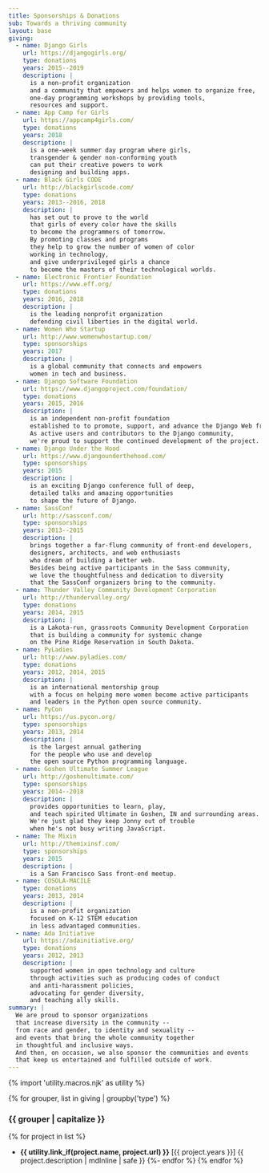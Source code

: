 ```yaml
---
title: Sponsorships & Donations
sub: Towards a thriving community
layout: base
giving:
  - name: Django Girls
    url: https://djangogirls.org/
    type: donations
    years: 2015--2019
    description: |
      is a non-profit organization
      and a community that empowers and helps women to organize free,
      one-day programming workshops by providing tools,
      resources and support.
  - name: App Camp for Girls
    url: https://appcamp4girls.com/
    type: donations
    years: 2018
    description: |
      is a one-week summer day program where girls,
      transgender & gender non-conforming youth
      can put their creative powers to work
      designing and building apps.
  - name: Black Girls CODE
    url: http://blackgirlscode.com/
    type: donations
    years: 2013--2016, 2018
    description: |
      has set out to prove to the world
      that girls of every color have the skills
      to become the programmers of tomorrow.
      By promoting classes and programs
      they help to grow the number of women of color
      working in technology,
      and give underprivileged girls a chance
      to become the masters of their technological worlds.
  - name: Electronic Frontier Foundation
    url: https://www.eff.org/
    type: donations
    years: 2016, 2018
    description: |
      is the leading nonprofit organization
      defending civil liberties in the digital world.
  - name: Women Who Startup
    url: http://www.womenwhostartup.com/
    type: sponsorships
    years: 2017
    description: |
      is a global community that connects and empowers
      women in tech and business.
  - name: Django Software Foundation
    url: https://www.djangoproject.com/foundation/
    type: donations
    years: 2015, 2016
    description: |
      is an independent non-profit foundation
      established to to promote, support, and advance the Django Web framework.
      As active users and contributors to the Django community,
      we're proud to support the continued development of the project.
  - name: Django Under the Hood
    url: https://www.djangounderthehood.com/
    type: sponsorships
    years: 2015
    description: |
      is an exciting Django conference full of deep,
      detailed talks and amazing opportunities
      to shape the future of Django.
  - name: SassConf
    url: http://sassconf.com/
    type: sponsorships
    years: 2013--2015
    description: |
      brings together a far-flung community of front-end developers,
      designers, architects, and web enthusiasts
      who dream of building a better web.
      Besides being active participants in the Sass community,
      we love the thoughtfulness and dedication to diversity
      that the SassConf organizers bring to the community.
  - name: Thunder Valley Community Development Corporation
    url: http://thundervalley.org/
    type: donations
    years: 2014, 2015
    description: |
      is a Lakota-run, grassroots Community Development Corporation
      that is building a community for systemic change
      on the Pine Ridge Reservation in South Dakota.
  - name: PyLadies
    url: http://www.pyladies.com/
    type: donations
    years: 2012, 2014, 2015
    description: |
      is an international mentorship group
      with a focus on helping more women become active participants
      and leaders in the Python open source community.
  - name: PyCon
    url: https://us.pycon.org/
    type: sponsorships
    years: 2013, 2014
    description: |
      is the largest annual gathering
      for the people who use and develop
      the open source Python programming language.
  - name: Goshen Ultimate Summer League
    url: http://goshenultimate.com/
    type: sponsorships
    years: 2014--2018
    description: |
      provides opportunities to learn, play,
      and teach spirited Ultimate in Goshen, IN and surrounding areas.
      We're just glad they keep Jonny out of trouble
      when he's not busy writing JavaScript.
  - name: The Mixin
    url: http://themixinsf.com/
    type: sponsorships
    years: 2015
    description: |
      is a San Francisco Sass front-end meetup.
  - name: COSOLA-MACILE
    type: donations
    years: 2013, 2014
    description: |
      is a non-profit organization
      focused on K-12 STEM education
      in less advantaged communities.
  - name: Ada Initiative
    url: https://adainitiative.org/
    type: donations
    years: 2012, 2013
    description: |
      supported women in open technology and culture
      through activities such as producing codes of conduct
      and anti-harassment policies,
      advocating for gender diversity,
      and teaching ally skills.
summary: |
  We are proud to sponsor organizations
  that increase diversity in the community --
  from race and gender, to identity and sexuality --
  and events that bring the whole community together
  in thoughtful and inclusive ways.
  And then, on occasion, we also sponsor the communities and events
  that keep us entertained and fulfilled outside of work.
---
```


{% import 'utility.macros.njk' as utility %}

{% for grouper, list in giving | groupby('type') %}
### {{ grouper | capitalize }}

{% for project in list %}
- **{{ utility.link_if(project.name, project.url) }}**
  [{{ project.years }}]
  {{ project.description | mdInline | safe }}
{%- endfor %}
{% endfor %}
